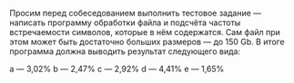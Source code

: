 Просим перед собеседованием выполнить тестовое задание — написать программу обработки файла и подсчёта частоты встречаемости символов, которые в нём содержатся. Сам файл при этом может быть достаточно больших размеров — до 150 Gb. В итоге программа должна выводить результат следующего вида:

a — 3,02%
b — 2,47%
c — 2,92%
d — 4,41%
e — 1,65%
